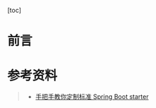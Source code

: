 [toc]









# 前言













# 参考资料

> - [手把手教你定制标准 Spring Boot starter](https://mp.weixin.qq.com/s/BH5w5yqntoQC4SkBVgxg2w)





